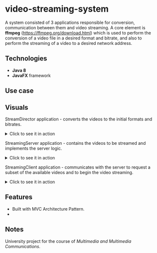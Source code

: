 # video-streaming-system
A system consisted of 3 applications responsible for conversion, communication between them and video streaming. A core element is **ffmpeg** (https://ffmpeg.org/download.html) which is used to perform the conversion of a video file in a desired format and bitrate, and also to perform the streaming of a video to a desired network address.

## Technologies
* **Java 8**
* **JavaFX** framework

## Use case

## Visuals
StreamDirector application - converts the videos to the initial formats and bitrates.
<details>
  <summary>Click to see it in action</summary>
  <img src="./img/sd.gif"/>
</details>

StreamingServer application - contains the videos to be streamed and implements the server logic.
<details>
  <summary>Click to see it in action</summary>
  <img src="./img/ss.gif"/>
</details>

StreamingClient application - communicates with the server to request a subset of the available videos and to begin the video streaming.
<details>
  <summary>Click to see it in action</summary>
  <img src="./img/sc.gif"/>
</details>

## Features
* Built with MVC Architecture Pattern.
* 


## Notes
University project for the course of _Multimedia and Multimedia Communications_.
